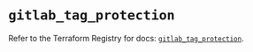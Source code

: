 # `gitlab_tag_protection`

Refer to the Terraform Registry for docs: [`gitlab_tag_protection`](https://registry.terraform.io/providers/gitlabhq/gitlab/16.11.0/docs/resources/tag_protection).
